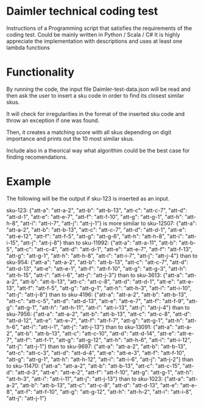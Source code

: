 # Daimler technical coding test 

Instructions of a Programming script that satisfies the requirements of the coding test.
Could be mainly written in Python / Scala / C# 
It is highly appreciate the implementation with descriptions and uses at least one lambda functions

# Functionality

By running the code, the input file Daimler-test-data.json will be read
and then ask the user to insert a sku code in order to find its closest similar skus.

It will check for irregularities in the format of the inserted sku code and throw an exception if one was found.

Then, it creates a matching score with all skus depending on digit importance
and prints out the 10 most similar skus.

Include also in a theorical way what algorithim could be the best case for finding recomendations.

# Example

The following will be the output if sku-123 is inserted as an input.

sku-123: {"att-a": "att-a-2", "att-b": "att-b-13", "att-c": "att-c-7", "att-d": "att-d-1", "att-e": "att-e-7", "att-f": "att-f-10", "att-g": "att-g-1", "att-h": "att-h-8", "att-i": "att-i-7", "att-j": "att-j-1"} is more similar to 
sku-12507: {"att-a": "att-a-2", "att-b": "att-b-13", "att-c": "att-c-7", "att-d": "att-d-1", "att-e": "att-e-12", "att-f": "att-f-5", "att-g": "att-g-6", "att-h": "att-h-8", "att-i": "att-i-15", "att-j": "att-j-8"} than to 
sku-11992: {"att-a": "att-a-11", "att-b": "att-b-5", "att-c": "att-c-4", "att-d": "att-d-1", "att-e": "att-e-7", "att-f": "att-f-13", "att-g": "att-g-1", "att-h": "att-h-8", "att-i": "att-i-7", "att-j": "att-j-4"} than to 
sku-954: {"att-a": "att-a-2", "att-b": "att-b-13", "att-c": "att-c-7", "att-d": "att-d-13", "att-e": "att-e-1", "att-f": "att-f-10", "att-g": "att-g-3", "att-h": "att-h-15", "att-i": "att-i-6", "att-j": "att-j-3"} than to 
sku-3613: {"att-a": "att-a-2", "att-b": "att-b-13", "att-c": "att-c-8", "att-d": "att-d-1", "att-e": "att-e-13", "att-f": "att-f-5", "att-g": "att-g-1", "att-h": "att-h-3", "att-i": "att-i-10", "att-j": "att-j-8"} than to 
sku-4196: {"att-a": "att-a-2", "att-b": "att-b-13", "att-c": "att-c-5", "att-d": "att-d-13", "att-e": "att-e-7", "att-f": "att-f-9", "att-g": "att-g-1", "att-h": "att-h-11", "att-i": "att-i-13", "att-j": "att-j-4"} than to 
sku-7956: {"att-a": "att-a-2", "att-b": "att-b-13", "att-c": "att-c-8", "att-d": "att-d-12", "att-e": "att-e-7", "att-f": "att-f-7", "att-g": "att-g-1", "att-h": "att-h-6", "att-i": "att-i-1", "att-j": "att-j-13"} than to 
sku-13091: {"att-a": "att-a-2", "att-b": "att-b-13", "att-c": "att-c-10", "att-d": "att-d-14", "att-e": "att-e-7", "att-f": "att-f-1", "att-g": "att-g-12", "att-h": "att-h-6", "att-i": "att-i-12", "att-j": "att-j-1"} than to 
sku-9697: {"att-a": "att-a-2", "att-b": "att-b-13", "att-c": "att-c-3", "att-d": "att-d-4", "att-e": "att-e-3", "att-f": "att-f-10", "att-g": "att-g-1", "att-h": "att-h-12", "att-i": "att-i-6", "att-j": "att-j-2"} than to 
sku-11470: {"att-a": "att-a-2", "att-b": "att-b-13", "att-c": "att-c-15", "att-d": "att-d-3", "att-e": "att-e-2", "att-f": "att-f-10", "att-g": "att-g-1", "att-h": "att-h-3", "att-i": "att-i-11", "att-j": "att-j-13"} than to 
sku-1023: {"att-a": "att-a-2", "att-b": "att-b-13", "att-c": "att-c-8", "att-d": "att-d-13", "att-e": "att-e-8", "att-f": "att-f-10", "att-g": "att-g-12", "att-h": "att-h-2", "att-i": "att-i-8", "att-j": "att-j-1"}
